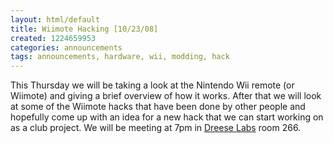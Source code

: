 ```yaml
---
layout: html/default
title: Wiimote Hacking [10/23/08]
created: 1224659953
categories: announcements
tags: announcements, hardware, wii, modding, hack
---
```

This Thursday we will be taking a look at the Nintendo Wii remote (or Wiimote) and giving a brief overview of how it works. After that we will look at some of the Wiimote hacks that have been done by other people and hopefully come up with an idea for a new hack that we can start working on as a club project. We will be meeting at 7pm in [Dreese Labs](http://www.osu.edu/map/building.php?building=279) room 266.
